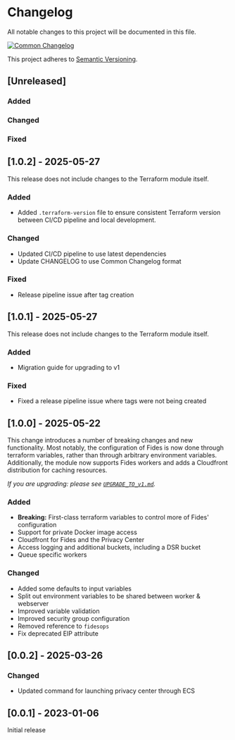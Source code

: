 # Changelog

All notable changes to this project will be documented in this file.

[![Common Changelog](https://common-changelog.org/badge.svg)](https://common-changelog.org)

This project adheres to [Semantic Versioning](https://semver.org/spec/v2.0.0.html).

## [Unreleased]

### Added

### Changed

### Fixed

## [1.0.2] - 2025-05-27

This release does not include changes to the Terraform module itself.

### Added

- Added `.terraform-version` file to ensure consistent Terraform version between CI/CD pipeline and local development.

### Changed

- Updated CI/CD pipeline to use latest dependencies
- Update CHANGELOG to use Common Changelog format

### Fixed

- Release pipeline issue after tag creation

## [1.0.1] - 2025-05-27

This release does not include changes to the Terraform module itself.

### Added

- Migration guide for upgrading to v1

### Fixed

- Fixed a release pipeline issue where tags were not being created

## [1.0.0] - 2025-05-22

This change introduces a number of breaking changes and new functionality. Most notably, the configuration of Fides is now done through terraform variables, rather than through arbitrary environment variables. Additionally, the module now supports Fides workers and adds a Cloudfront distribution for caching resources.

_If you are upgrading: please see [`UPGRADE_TO_v1.md`](UPGRADE_TO_v1.md)._

### Added

- **Breaking:** First-class terraform variables to control more of Fides' configuration
- Support for private Docker image access
- Cloudfront for Fides and the Privacy Center
- Access logging and additional buckets, including a DSR bucket
- Queue specific workers

### Changed

- Added some defaults to input variables
- Split out environment variables to be shared between worker & webserver
- Improved variable validation
- Improved security group configuration
- Removed reference to `fidesops`
- Fix deprecated EIP attribute

## [0.0.2] - 2025-03-26

### Changed

- Updated command for launching privacy center through ECS

## [0.0.1] - 2023-01-06

Initial release
